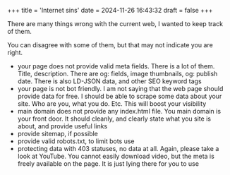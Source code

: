 +++
title = 'Internet sins'
date = 2024-11-26 16:43:32
draft = false
+++

There are many things wrong with the current web, I wanted to keep track of them.

You can disagree with some of them, but that may not indicate you are right.

 - your page does not provide valid meta fields. There is a lot of them. Title, description. There are og: fields, image thumbnails, og: publish date. There is also LD-JSON data, and other SEO keyword tags
 - your page is not bot friendly. I am not saying that the web page should provide data for free. I should be able to scrape some data about your site. Who are you, what you do. Etc. This will boost your visibility
 - main domain does not provide any index.html file. You main domain is your front door. It should cleanly, and clearly state what you site is about, and provide useful links
 - provide sitemap, if possible
 - provide valid robots.txt, to limit bots use
 - protecting data with 403 statuses, no data at all. Again, please take a look at YouTube. You cannot easily download video, but the meta is freely available on the page. It is just lying there for you to use
